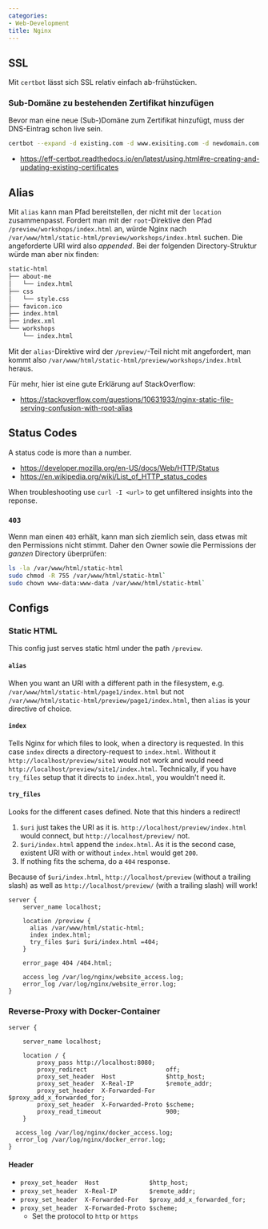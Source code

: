 ```yaml
---
categories:
- Web-Development
title: Nginx
---
```


## SSL
Mit `certbot` lässt sich SSL relativ einfach ab-frühstücken.
### Sub-Domäne zu bestehenden Zertifikat hinzufügen
Bevor man eine neue (Sub-)Domäne zum Zertifikat hinzufügt, muss der DNS-Eintrag schon live sein.
```bash
certbot --expand -d existing.com -d www.exisiting.com -d newdomain.com
```
- https://eff-certbot.readthedocs.io/en/latest/using.html#re-creating-and-updating-existing-certificates

## Alias
Mit `alias` kann man Pfad bereitstellen, der nicht mit der `location` zusammenpasst. Fordert man mit der `root`-Direktive den Pfad `/preview/workshops/index.html` an,
würde Nginx nach `/var/www/html/static-html/preview/workshops/index.html` suchen. Die angeforderte URI wird also *appended*.
Bei der folgenden Directory-Struktur würde man aber nix finden:
```bash
static-html
├── about-me
│   └── index.html
├── css
│   └── style.css
├── favicon.ico
├── index.html
├── index.xml
└── workshops
    └── index.html

```
Mit der `alias`-Direktive wird der `/preview/`-Teil nicht mit angefordert, man kommt also `/var/www/html/static-html/preview/workshops/index.html` heraus.

Für mehr, hier ist eine gute Erklärung auf StackOverflow:

- https://stackoverflow.com/questions/10631933/nginx-static-file-serving-confusion-with-root-alias


## Status Codes

A status code is more than a number.

- https://developer.mozilla.org/en-US/docs/Web/HTTP/Status
- https://en.wikipedia.org/wiki/List_of_HTTP_status_codes

When troubleshooting use `curl -I <url>` to get unfiltered insights into the reponse.

### `403`
Wenn man einen `403` erhält, kann man sich ziemlich sein, dass etwas mit den Permissions nicht stimmt.
Daher den Owner sowie die Permissions der *ganzen* Directory überprüfen:
```bash
ls -la /var/www/html/static-html
sudo chmod -R 755 /var/www/html/static-html`
sudo chown www-data:www-data /var/www/html/static-html`
```
## Configs

### Static HTML
 
This config just serves static html under the path `/preview`. 

#### `alias`
When you want an URI with a different path in the filesystem, 
e.g. `/var/www/html/static-html/page1/index.html` but not `/var/www/html/static-html/preview/page1/index.html`,
then `alias` is your directive of choice.

#### `index`
Tells Nginx for which files to look, when a directory is requested. In this case `index` directs a directory-request to `index.html`.
Without it `http://localhost/preview/site1` would not work and would need `http://localhost/preview/site1/index.html`.
Technically, if you have `try_files` setup that it directs to `index.html`, you wouldn't need it.

#### `try_files`
Looks for the different cases defined. Note that this hinders a redirect!

1. `$uri` just takes the URI as it is. `http://localhost/preview/index.html` would connect, but `http://localhost/preview/` not.
2. `$uri/index.html` append the `index.html`. As it is the second case, existent URI with or without `index.html` would get `200`.
3. If nothing fits the schema, do a `404` response.

Because of `$uri/index.html`, `http://localhost/preview` (without a trailing slash) as well as `http://localhost/preview/` (with a trailing slash) will work!
```nginx
server {
    server_name localhost;
    
    location /preview {
      alias /var/www/html/static-html;
      index index.html;
      try_files $uri $uri/index.html =404;
    }

    error_page 404 /404.html;

    access_log /var/log/nginx/website_access.log;
    error_log /var/log/nginx/website_error.log;
}

```


### Reverse-Proxy with Docker-Container
```nginx
server {

    server_name localhost;

    location / {
        proxy_pass http://localhost:8080;
        proxy_redirect                      off;
        proxy_set_header  Host              $http_host;
        proxy_set_header  X-Real-IP         $remote_addr;
        proxy_set_header  X-Forwarded-For   $proxy_add_x_forwarded_for;
        proxy_set_header  X-Forwarded-Proto $scheme;
        proxy_read_timeout                  900;
    }

  access_log /var/log/nginx/docker_access.log;
  error_log /var/log/nginx/docker_error.log;
}
```

#### Header

- `proxy_set_header  Host              $http_host;`
- `proxy_set_header  X-Real-IP         $remote_addr;`
- `proxy_set_header  X-Forwarded-For   $proxy_add_x_forwarded_for;`
- `proxy_set_header  X-Forwarded-Proto $scheme;`
    - Set the protocol to `http` or `https`
